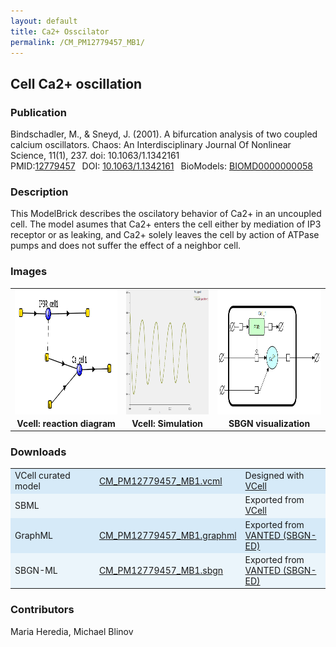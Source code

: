 ```yaml
---
layout: default
title: Ca2+ Osscilator
permalink: /CM_PM12779457_MB1/
---
```

## Cell Ca2+ oscillation

### Publication 
Bindschadler, M., & Sneyd, J. (2001). A bifurcation analysis of two coupled calcium oscillators. Chaos: An Interdisciplinary Journal Of Nonlinear Science, 11(1), 237. doi: 10.1063/1.1342161 <br/>
PMID:<a href="https://www.ncbi.nlm.nih.gov/pubmed/12779457">12779457</a>&ensp; 
DOI: <a href="https://doi.org/10.1063/1.1342161"> 10.1063/1.1342161</a>&ensp;
BioModels: <a href="https://www.ebi.ac.uk/biomodels/BIOMD0000000058"> BIOMD0000000058 </a><br/>

### Description

This ModelBrick describes the oscilatory behavior of Ca2+ in an uncoupled cell. The model asumes that Ca2+ enters the cell either by mediation of IP3 receptor or as leaking, and Ca2+ solely leaves the cell by action of ATPase pumps and does not suffer the effect of a neighbor cell.

### Images
<center>
<table> 
<tr>
  <td align="center" >
   <a href="https://modelbricks.github.io/images/Vcellimages/CM_PM12779457_MB1_Vcell_diagram.PNG">
   <img align="center" src="/images/Vcellimages/CM_PM12779457_MB1_Vcell_diagram.PNG" Height="200"/></a></td>
  <td align="center" widht="50%">
    <a href="https://modelbricks.github.io/images/Vcellimages/CM_PM12779457_MB1_Vcell_sim.PNG">
    <img align="center" src="/images/Vcellimages/CM_PM12779457_MB1_Vcell_sim.PNG" Height="200"/></a></td>
  <td align="center" widht="50%">
   <a href="https://modelbricks.github.io/images/SBGNfiles/CM_PM12779457_MB1_SBGN.PNG">
   <img align="center" src="/images/SBGNfiles/CM_PM12779457_MB1_SBGN.PNG" Height="200" > </a></td>
</tr>
<tr>
 <td align="center"><strong> Vcell: reaction diagram</strong> </td>
 <td align="center"><strong> Vcell: Simulation </strong></td>
 <td align="center"><strong> SBGN visualization</strong> </td>
</tr>
</table>
</center>

### Downloads 

<center>
 <table>
  <td width="33%" bgcolor="#D6EAF8">VCell curated model </td>
  <td width="33%" bgcolor="#D6EAF8"><a href="/modelbricks/VCML_SBMLfiles/CM_PM12779457.vcml">CM_PM12779457_MB1.vcml</a></td>
  <td width="33%" bgcolor="#D6EAF8"> Designed with <a href="http://vcell.org"> VCell</a></td>
  <tr>
   <td bgcolor="#EBF5FB">SBML </td>
   <td bgcolor="#EBF5FB"><!--<a href="/modelbricks/VCML_SBMLfiles/CM_PM12779457.sbml" download>CM_PM12779457_MB1.SBML</a>--></td>
   <td bgcolor="#EBF5FB"> Exported from <a href="http://vcell.org"> VCell</a></td>
  </tr>
  <tr>
   <td bgcolor="#D6EAF8">GraphML </td>
   <td bgcolor="#D6EAF8"><a href="/modelbricks/SBGNexecutablefiles/CM_PM12779457_SBGN.graphml">CM_PM12779457_MB1.graphml</a></td>
   <td bgcolor="#D6EAF8"> Exported from <a href="https://immersive-analytics.infotech.monash.edu/vanted/addons/sbgn-ed/">VANTED (SBGN-ED)</a></td>
  </tr>
  <tr>
   <td bgcolor="#EBF5FB">SBGN-ML </td>
   <td bgcolor="#EBF5FB"><a href="/modelbricks/SBGNexecutablefiles/CM_PM12779457_SBGN.sbgn">CM_PM12779457_MB1.sbgn</a></td>
   <td bgcolor="#EBF5FB"> Exported from <a href="https://immersive-analytics.infotech.monash.edu/vanted/addons/sbgn-ed/">VANTED (SBGN-ED)</a></td>
  </tr>
 </table>
</center>
 


### Contributors
Maria Heredia, Michael Blinov
 

